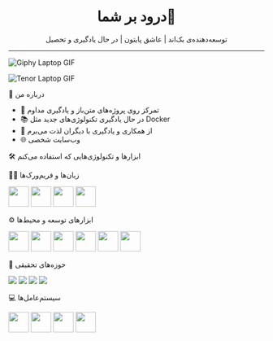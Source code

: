 

<h1 align="center">درود بر شما👋</h1>

<p align="center">
  توسعه‌دهنده‌ی بک‌اند | عاشق پایتون | در حال یادگیری و تحصیل  
</p>

---
![Giphy Laptop GIF](https://media0.giphy.com/media/v1.Y2lkPTc5MGI3NjExbGl3Nmd2M28wenF2ajdrdHRkdzd0eDFlNGE4dGM1Z2t4MDRiNWJxciZlcD12MV9pbnRlcm5hbF9naWZfYnlfaWQmY3Q9Zw/11ZSwQNWba4YF2/giphy.gif)

![Tenor Laptop GIF](https://media.tenor.com/images/3b3a30b1f10d4ed7a59d5b7e2d9a1a5f/tenor.gif)


🧠 درباره من

- 🎯 تمرکز روی پروژه‌های متن‌باز و یادگیری مداوم  
- 📚 در حال یادگیری تکنولوژی‌های جدید مثل Docker  
- 💬 از همکاری و یادگیری با دیگران لذت می‌برم
- 🌐 وب‌سایت شخصی
  
🛠 ابزارها و تکنولوژی‌هایی که استفاده می‌کنم

👨‍💻 زبان‌ها و فریم‌ورک‌ها
<p align="left">
  <img src="https://cdn.jsdelivr.net/gh/devicons/devicon/icons/python/python-original.svg" width="40" />
  <img src="https://cdn.jsdelivr.net/gh/devicons/devicon/icons/csharp/csharp-original.svg" width="40" />
  <img src="https://cdn.jsdelivr.net/gh/devicons/devicon/icons/django/django-plain.svg" width="40" />
  <img src="https://cdn.jsdelivr.net/gh/devicons/devicon/icons/dot-net/dot-net-original.svg" width="40" />
</p>

⚙️ ابزارهای توسعه و محیط‌ها
<p align="left">
  <img src="https://cdn.jsdelivr.net/gh/devicons/devicon/icons/docker/docker-original.svg" width="40" />
  <img src="https://cdn.jsdelivr.net/gh/devicons/devicon/icons/nginx/nginx-original.svg" width="40" />
  <img src="https://cdn.jsdelivr.net/gh/devicons/devicon/icons/apache/apache-original.svg" width="40" />
  <img src="https://cdn.jsdelivr.net/gh/devicons/devicon/icons/pycharm/pycharm-original.svg" width="40" />
  <img src="https://cdn.jsdelivr.net/gh/devicons/devicon/icons/vscode/vscode-original.svg" width="40" />
  <img src="https://cdn.jsdelivr.net/gh/devicons/devicon/icons/visualstudio/visualstudio-plain.svg" width="40" />
</p>

🧠 حوزه‌های تحقیقی
<p align="left">
  <img src="https://img.shields.io/badge/NLP-%23ffa500?style=flat&logo=semantic-web&logoColor=white" />
  <img src="https://img.shields.io/badge/Image_Processing-%2300bfff?style=flat&logo=opencv&logoColor=white" />
  <img src="https://img.shields.io/badge/Speech-%23ff69b4?style=flat&logo=audacity&logoColor=white" />
  <img src="https://img.shields.io/badge/Recognition-%2300cc66?style=flat&logo=ai&logoColor=white" />
</p>

💻 سیستم‌عامل‌ها
<p align="left">
  <img src="https://cdn.jsdelivr.net/gh/devicons/devicon/icons/windows8/windows8-original.svg" width="40" />
  <img src="https://cdn.jsdelivr.net/gh/devicons/devicon/icons/linux/linux-original.svg" width="40" />
  <img src="https://cdn.jsdelivr.net/gh/devicons/devicon/icons/ubuntu/ubuntu-plain.svg" width="40" />
  <img src="https://cdn.jsdelivr.net/gh/devicons/devicon/icons/debian/debian-original.svg" width="40" />
</p>

<!--

📊 آمار فعالیت من در GitHub

![GitHub Stats](https://github-readme-stats.vercel.app/api?username=Always-Learningeek&show_icons=true&theme=tokyonight)
![Top Langs](https://github-readme-stats.vercel.app/api/top-langs/?username=Always-Learningeek&layout=compact&theme=tokyonight)

---

🏆 تروفی‌های فعالیت

[![trophy](https://github-profile-trophy.vercel.app/?username=Always-Learningeek&theme=darkhub&row=1&column=7)](https://github.com/ryo-ma/github-profile-trophy)

---

📫 ارتباط با من

<p align="left">
  <a href="mailto:youremail@example.com"><img src="https://img.shields.io/badge/Email-D14836?style=flat&logo=gmail&logoColor=white"/></a>
  <a href="https://linkedin.com/in/YourUsername"><img src="https://img.shields.io/badge/LinkedIn-0077B5?style=flat&logo=linkedin&logoColor=white"/></a>
  <a href="https://twitter.com/YourUsername"><img src="https://img.shields.io/badge/Twitter-1DA1F2?style=flat&logo=twitter&logoColor=white"/></a>
</p>
-->
